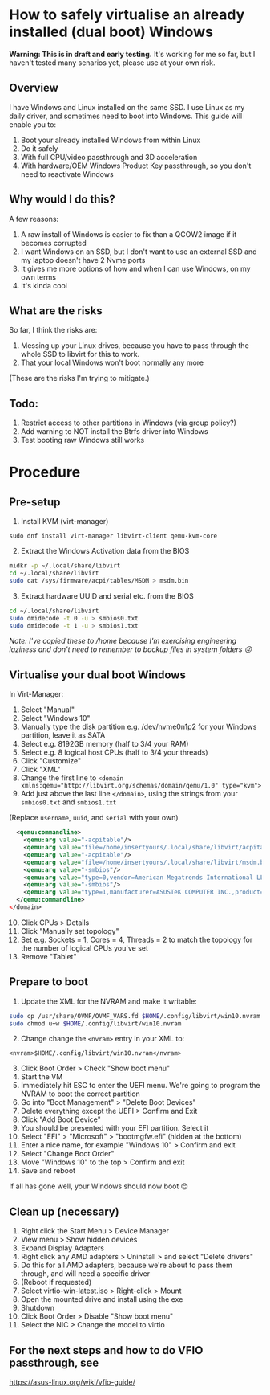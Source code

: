 # How to safely virtualise an already installed (dual boot) Windows

**Warning: This is in draft and early testing.** It's working for me so far, but I haven't tested many senarios yet, please use at your own risk.

## Overview

I have Windows and Linux installed on the same SSD. I use Linux as my daily driver, and sometimes need to boot into Windows. This guide will enable you to:

1. Boot your already installed Windows from within Linux
2. Do it safely
3. With full CPU/video passthrough and 3D acceleration 
4. With hardware/OEM Windows Product Key passthrough, so you don't need to reactivate Windows

## Why would I do this?

A few reasons:

1. A raw install of Windows is easier to fix than a QCOW2 image if it becomes corrupted
2. I want Windows on an SSD, but I don't want to use an external SSD and my laptop doesn't have 2 Nvme ports
3. It gives me more options of how and when I can use Windows, on my own terms
4. It's kinda cool

## What are the risks

So far, I think the risks are:

1. Messing up your Linux drives, because you have to pass through the whole SSD to libvirt for this to work.
2. That your local Windows won't boot normally any more

(These are the risks I'm trying to mitigate.)

## Todo:

1. Restrict access to other partitions in Windows (via group policy?)
2. Add warning to NOT install the Btrfs driver into Windows
3. Test booting raw Windows still works

# Procedure

## Pre-setup

1. Install KVM (virt-manager)

`sudo dnf install virt-manager libvirt-client qemu-kvm-core`

2. Extract the Windows Activation data from the BIOS

```bash
midkr -p ~/.local/share/libvirt
cd ~/.local/share/libvirt
sudo cat /sys/firmware/acpi/tables/MSDM > msdm.bin
```

3. Extract hardware UUID and serial etc. from the BIOS

```bash
cd ~/.local/share/libvirt
sudo dmidecode -t 0 -u > smbios0.txt
sudo dmidecode -t 1 -u > smbios1.txt
```

_Note: I've copied these to /home because I'm exercising engineering laziness and don't need to remember to backup files in system folders 😜_

## Virtualise your dual boot Windows

In Virt-Manager:

1. Select "Manual"
2. Select "Windows 10"
3. Manually type the disk partition e.g. /dev/nvme0n1p2 for your Windows partition, leave it as SATA
4. Select e.g. 8192GB memory (half to 3/4 your RAM)
5. Select e.g. 8 logical host CPUs (half to 3/4 your threads)
6. Click "Customize"
7. Click "XML"
8. Change the first line to `<domain xmlns:qemu="http://libvirt.org/schemas/domain/qemu/1.0" type="kvm">`
9. Add just above the last line `</domain>`, using the strings from your `smbios0.txt` and `smbios1.txt`

(Replace `username`, `uuid`, and `serial` with your own)

```xml
  <qemu:commandline>
    <qemu:arg value="-acpitable"/>
    <qemu:arg value="file=/home/insertyours/.local/share/libvirt/acpitable.bin"/>
    <qemu:arg value="-acpitable"/>
    <qemu:arg value="file=/home/insertyours/.local/share/libvirt/msdm.bin"/>
    <qemu:arg value="-smbios"/>
    <qemu:arg value="type=0,vendor=American Megatrends International LLC.,version=GA402RJ.315,date=09/21/2022,release=5.24"/>
    <qemu:arg value="-smbios"/>
    <qemu:arg value="type=1,manufacturer=ASUSTeK COMPUTER INC.,product=ROG Zephyrus G14 GA402RJ_GA402RJ,serial=insertyours,uuid=insertyours,family=ROG Zephyrus G14"/>
  </qemu:commandline>
</domain>
```

10. Click CPUs > Details
11. Click "Manually set topology"
12. Set e.g. Sockets = 1, Cores = 4, Threads = 2 to match the topology for the number of logical CPUs you've set
13. Remove "Tablet"

## Prepare to boot

1. Update the XML for the NVRAM and make it writable:

```bash
sudo cp /usr/share/OVMF/OVMF_VARS.fd $HOME/.config/libvirt/win10.nvram
sudo chmod u+w $HOME/.config/libvirt/win10.nvram
```

2. Change change the `<nvram>` entry in your XML to:

`<nvram>$HOME/.config/libvirt/win10.nvram</nvram>`

3. Click Boot Order > Check "Show boot menu"
4. Start the VM
5. Immediately hit ESC to enter the UEFI menu. We're going to program the NVRAM to boot the correct partition
6. Go into "Boot Management" > "Delete Boot Devices"
7. Delete everything except the UEFI > Confirm and Exit
8. Click "Add Boot Device"
9. You should be presented with your EFI partition. Select it
10. Select "EFI" > "Microsoft" > "bootmgfw.efi" (hidden at the bottom)
11. Enter a nice name, for example "Windows 10" > Confirm and exit
12. Select "Change Boot Order"
13. Move "Windows 10" to the top > Confirm and exit
14. Save and reboot

If all has gone well, your Windows should now boot 😊

## Clean up (necessary)

1. Right click the Start Menu > Device Manager
2. View menu > Show hidden devices
3. Expand Display Adapters
4. Right click any AMD adapters > Uninstall > and select "Delete drivers"
5. Do this for all AMD adapters, because we're about to pass them through, and will need a specific driver
6. (Reboot if requested)
7. Select virtio-win-latest.iso > Right-click > Mount
8. Open the mounted drive and install using the exe
9. Shutdown
10. Click Boot Order > Disable "Show boot menu"
11. Select the NIC > Change the model to virtio

## For the next steps and how to do VFIO passthrough, see

https://asus-linux.org/wiki/vfio-guide/
